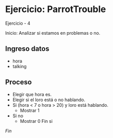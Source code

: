 # Ejercicio: ParrotTrouble

Ejercicio - 4

Inicio: Analizar si estamos en problemas o no.

## Ingreso datos
- hora
- talking

## Proceso
- Elegir que hora es.
- Elegir si el loro está o no hablando.
- Si (hora < 7 o hora > 20) y loro está hablando.
    - Mostrar  1
- Si no
    - Mostrar 0
Fin si

*Fin*
